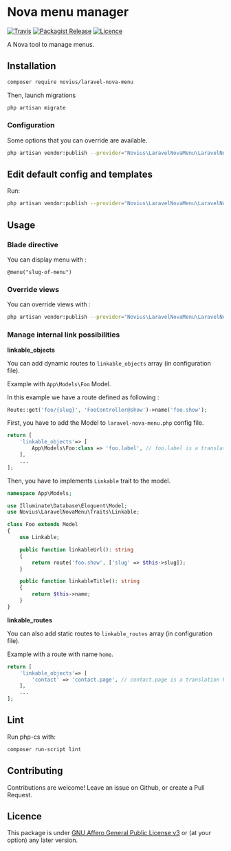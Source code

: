 # Nova menu manager
[![Travis](https://img.shields.io/travis/novius/laravel-nova-menu.svg?maxAge=1800&style=flat-square)](https://travis-ci.org/novius/laravel-nova-menu)
[![Packagist Release](https://img.shields.io/packagist/v/novius/laravel-nova-menu.svg?maxAge=1800&style=flat-square)](https://packagist.org/packages/novius/laravel-nova-menu)
[![Licence](https://img.shields.io/packagist/l/novius/laravel-nova-menu.svg?maxAge=1800&style=flat-square)](https://github.com/novius/laravel-nova-menu#licence)

A Nova tool to manage menus.

## Installation

```sh
composer require novius/laravel-nova-menu
```

Then, launch migrations 

```sh
php artisan migrate
```

### Configuration

Some options that you can override are available.

```sh
php artisan vendor:publish --provider="Novius\LaravelNovaMenu\LaravelNovaMenuServiceProvider" --tag="config"
```

## Edit default config and templates

Run:

```sh
php artisan vendor:publish --provider="Novius\LaravelNovaMenu\LaravelNovaMenuServiceProvider" --tag="views"
```

## Usage

### Blade directive

You can display menu with : 

```blade
@menu("slug-of-menu")
```

### Override views

You can override views with :

```sh
php artisan vendor:publish --provider="Novius\LaravelNovaMenu\LaravelNovaMenuServiceProvider" --tag="views"
```

### Manage internal link possibilities

**linkable_objects**

You can add dynamic routes to `linkable_objects` array (in configuration file).

Example with `App\Models\Foo` Model.

In this example we have a route defined as following :

```php
Route::get('foo/{slug}', 'FooController@show')->name('foo.show');
```

First, you have to add the Model to `laravel-nova-menu.php` config file.

```php
return [
    'linkable_objects'=> [
        App\Models\Foo:class => 'foo.label', // foo.label is a translation key
    ],
    ...
];
```

Then, you have to implements `Linkable` trait to the model.

```php
namespace App\Models;

use Illuminate\Database\Eloquent\Model;
use Novius\LaravelNovaMenu\Traits\Linkable;

class Foo extends Model
{
    use Linkable;

    public function linkableUrl(): string
    {
        return route('foo.show', ['slug' => $this->slug]);
    }

    public function linkableTitle(): string
    {
        return $this->name;
    }
}
```

**linkable_routes**

You can also add static routes to `linkable_routes` array (in configuration file).

Example with a route with name `home`.

```php
return [
    'linkable_objects'=> [
        'contact' => 'contact.page', // contact.page is a translation key
    ],
    ...
];
```

## Lint

Run php-cs with:

```sh
composer run-script lint
```

## Contributing

Contributions are welcome!
Leave an issue on Github, or create a Pull Request.


## Licence

This package is under [GNU Affero General Public License v3](http://www.gnu.org/licenses/agpl-3.0.html) or (at your option) any later version.

